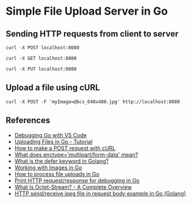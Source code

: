 # Simple File Upload Server in Go

## Sending HTTP requests from client to server

```console
curl -X POST localhost:8080

curl -X GET localhost:8080

curl -X PUT localhost:8080
```

## Upload a file using cURL

```console
curl -X POST -F 'myImage=@bcs_640x480.jpg' http://localhost:8080
```


## References

- [Debugging Go with VS Code](https://blog.logrocket.com/debugging-go-vs-code/)
- [Uploading Files in Go - Tutorial](https://tutorialedge.net/golang/go-file-upload-tutorial/)
- [How to make a POST request with cURL](https://linuxize.com/post/curl-post-request/)
- [What does enctype='multipart/form-data' mean?](https://stackoverflow.com/questions/4526273/what-does-enctype-multipart-form-data-mean)
- [What is the defer keyword in Golang?](https://www.educative.io/answers/what-is-the-defer-keyword-in-golang)
- [Working with Images in Go](https://www.devdungeon.com/content/working-images-go)
- [How to process file uploads in Go](https://freshman.tech/file-upload-golang/)
- [Print HTTP request/response for debugging in Go](https://gosamples.dev/print-http-request-response/)
- [What Is Octet-Stream? - A Complete Overview](https://isotropic.co/what-is-octet-stream/)
- [HTTP send/receive jpeg file in request body example in Go (Golang)](https://golangbyexample.com/jpeg-post-http-go/)
